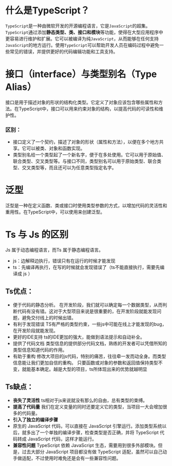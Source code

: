 # 什么是TypeScript？
`TypeScript`是一种由微软开发的开源编程语言，它是`JavaScript`的超集。`TypeScript`通过添加**静态类型、类、接口和模块**等功能，使得在大型应用程序中更容易进行维护和扩展。它可以被编译为纯`JavaScript`，从而能够在任何支持`JavaScript`的地方运行。使用`TypeScript`可以帮助开发人员在编码过程中避免一些常见的错误，并提供更好的代码编辑功能和工具支持。

# 接口（interface）与类型别名（Type Alias）

接口是用于描述对象的形状的结构化类型。它定义了对象应该包含哪些属性和方法。在TypeScript中，接口可以用来约束对象的结构，以提高代码的可读性和维护性。

### 区别：
+ 接口定义了一个契约，描述了对象的形状（属性和方法），以便在多个地方共享。它可以被类、对象和函数实现。
+ 类型别名给一个类型起了一个新名字，便于在多处使用。它可以用于原始值、联合类型、交叉类型等。与接口不同，类型别名可以用于原始类型、联合类型、交叉类型等，而且还可以为任意类型指定名字。


# 泛型
泛型是一种在定义函数、类或接口时使用类型参数的方式，以增加代码的灵活性和重用性。在TypeScript中，可以使用来创建泛型。

# Ts 与 Js 的区别

Js 属于动态编程语言，而Ts 属于静态编程语言。
+ js：边解释边执行，错误只有在运行的时候才能发现
+ ts：先编译再执行，在写的时候就会发现错误了（ts不能直接执行，需要先编译成 js ）

## Ts优点：
+ 便于代码的静态分析。 在开发阶段，我们就可以确定每一个数据类型，从而判断代码有没有错。这对于大型项目来说是很重要的，在开发阶段就能发现问题，避免交付线上的时候出错。
+ 有利于发现错误 TS有严格的类型约束，一些js中可能在线上才能发现的bug，在开发阶段就能发现。
+ 更好的IDE支持 ts的IDE更加的强大，能做到语法提示和自动补全。
+ 提供了代码文档 类型信息的提供部分代码文档，熟练的开发者可以凭借所知的类型信息知道代码的作用。
+ 有助于重构 修改大项目的js代码，特别的痛苦，往往牵一发而动全身。而类型信息能让我们更加自信的重构。 只要函数或对象的参数和返回值保持类型不变，就能基本确定。越是大型的项目，ts所体现出来的优势就越明显

## Ts缺点：
+ **丧失了灵活性** ts相对于js来说就没有那么的自由，总有类型的束缚。
+ **提高了代码量** 我们在定义变量的同时还要定义它的类型，当项目一大会增加很多的代码量。
+ **引入了独立的编译步骤**
+ 原生的 JavaScript 代码，可以直接在 JavaScript 引擎运行。添加类型系统以后，就多出了一个单独的编译步骤，检查类型是否正确，并将 TypeScript 代码转成 JavaScript 代码，这样才能运行。
+ **兼容性问题** TypeScript 依赖 JavaScript 生态，需要用到很多外部模块。但是，过去大部分 JavaScript 项目都没有做 TypeScript 适配，虽然可以自己动手做适配，不过使用时难免还是会有一些兼容性问题。

